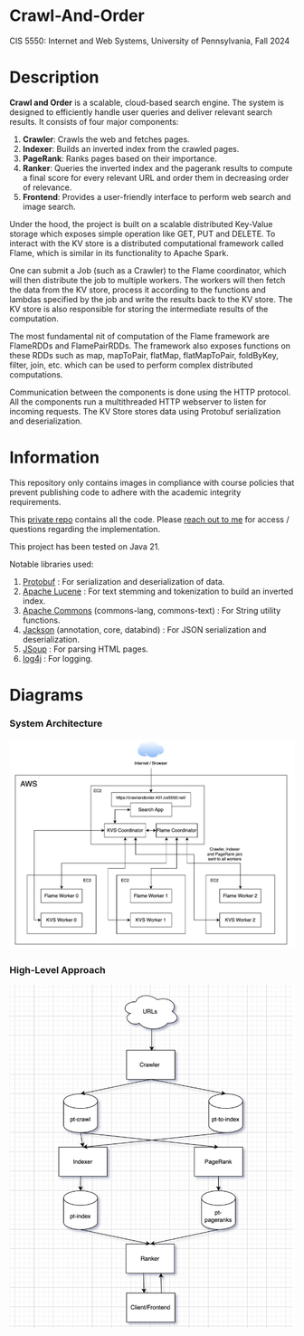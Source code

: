 # Crawl-And-Order

CIS 5550: Internet and Web Systems, University of Pennsylvania, Fall 2024

# Description

**Crawl and Order** is a scalable, cloud-based search engine. The system is designed to efficiently handle user queries
and deliver relevant search results. It consists of four major components:

1. **Crawler**: Crawls the web and fetches pages. <br />
2. **Indexer**: Builds an inverted index from the crawled pages. <br />
3. **PageRank**: Ranks pages based on their importance. <br />
4. **Ranker**: Queries the inverted index and the pagerank results to compute a final score for every relevant URL and order them in decreasing order of relevance. <br />
5. **Frontend**: Provides a user-friendly interface to perform web search and image search. <br />

Under the hood, the project is built on a scalable distributed Key-Value storage which exposes simple operation like GET, PUT and DELETE. To interact with the KV store is a distributed computational framework called Flame, which is similar in its functionality to Apache Spark.

One can submit a Job (such as a Crawler) to the Flame coordinator, which will then distribute the job to multiple workers. The workers will then fetch the data from the KV store, process it according to the functions and lambdas specified by the job and write the results back to the KV store. The KV store is also responsible for storing the intermediate results of the computation.

The most fundamental nit of computation of the Flame framework are FlameRDDs and FlamePairRDDs. The framework also exposes functions on these RDDs such as map, mapToPair, flatMap, flatMapToPair, foldByKey, filter, join, etc. which can be used to perform complex distributed computations.

Communication between the components is done using the HTTP protocol. All the components run a multithreaded HTTP webserver to listen for incoming requests. The KV Store stores data using Protobuf serialization and deserialization.

# Information

This repository only contains images in compliance with course policies that prevent publishing code to adhere with the academic integrity requirements.

This [private repo](https://github.com/sahilparekh08/CIS-5550-CrawlAndOrder) contains all the code. Please [reach out to me](mailto:sahilparekh08@gmail.com) for access / questions regarding the implementation.

This project has been tested on Java 21.

Notable libraries used:

1. [Protobuf](https://protobuf.dev/downloads/) : For serialization and deserialization of data.
2. [Apache Lucene](https://lucene.apache.org/core/downloads.html) : For text stemming and tokenization to build an inverted index.
3. [Apache Commons](https://commons.apache.org/downloads/index.html) (commons-lang, commons-text) : For String utility functions.
4. [Jackson](https://github.com/FasterXML/jackson-core) (annotation, core, databind) : For JSON serialization and deserialization.
5. [JSoup](https://jsoup.org/download) : For parsing HTML pages.
6. [log4j](https://logging.apache.org/log4j/2.x/download.html) : For logging.

# Diagrams

### System Architecture

<img width="800" alt="image" src="images/arch.jpg" />

### High-Level Approach

<img width="650" alt="555 architecture" src="images/high_level_approach.png" />

[//]: # (# Team Members)

[//]: # ()
[//]: # ([Sahil Parekh]&#40;https://www.linkedin.com/in/parekh-sahil/&#41;)

[//]: # ()
[//]: # ([Ashwin Alaparthi]&#40;https://www.linkedin.com/in/ashwinalaparthi/&#41;)

[//]: # ()
[//]: # ([Samarth Chandrawat]&#40;https://www.linkedin.com/in/samarthchandrawat/&#41;)

[//]: # ()
[//]: # ([Peici Qiu]&#40;https://www.linkedin.com/in/peici-qiu/&#41;)
